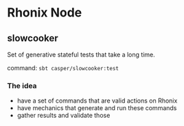 # Rhonix Node

## slowcooker

Set of generative stateful tests that take a long time.

command:
`sbt casper/slowcooker:test`

### The idea

- have a set of commands that are valid actions on Rhonix
- have mechanics that generate and run these commands
- gather results and validate those
